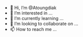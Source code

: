 - 👋 Hi, I’m @Atoungdiak
- 👀 I’m interested in ...
- 🌱 I’m currently learning ...
- 💞️ I’m looking to collaborate on ...
- 📫 How to reach me ...

<!---
Atoungdiak/Atoungdiak is a ✨ special ✨ repository because its `README.md` (this file) appears on your GitHub profile.
You can click the Preview link to take a look at your changes.
--->
